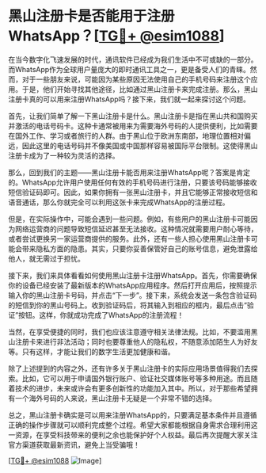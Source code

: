 # 黑山注册卡是否能用于注册WhatsApp？[[TG💪+ @esim1088](https://t.me/s/esim1088)]

在当今数字化飞速发展的时代，通讯软件已经成为我们生活中不可或缺的一部分。而WhatsApp作为全球用户量庞大的即时通讯工具之一，更是备受人们的青睐。然而，对于一些朋友来说，可能因为某些原因无法使用自己的手机号码来注册这个应用。于是，他们开始寻找其他途径，比如通过黑山注册卡来完成注册。那么，黑山注册卡真的可以用来注册WhatsApp吗？接下来，我们就一起来探讨这个问题。

首先，让我们简单了解一下黑山注册卡是什么。黑山注册卡是指在黑山共和国购买并激活的电话号码卡。这种卡通常被用来为需要海外号码的人提供便利，比如需要在国外工作、学习或者旅行的人群。由于黑山位于欧洲东南部，地理位置相对偏远，因此这里的电话号码并不像美国或中国那样容易被国际平台限制。这使得黑山注册卡成为了一种较为灵活的选择。

那么，回到我们的主题——黑山注册卡能否用来注册WhatsApp呢？答案是肯定的。WhatsApp允许用户使用任何有效的手机号码进行注册，只要该号码能够接收短信验证码即可。因此，如果你拥有一张黑山注册卡，并且它能够正常接收短信和语音通话，那么你就完全可以利用这张卡来完成WhatsApp的注册过程。

但是，在实际操作中，可能会遇到一些问题。例如，有些用户的黑山注册卡可能因为网络运营商的问题导致短信延迟甚至无法接收。这种情况就需要用户耐心等待，或者尝试更换另一家运营商提供的服务。此外，还有一些人担心使用黑山注册卡可能会带来隐私方面的隐患。其实，只要你妥善保管好自己的账号信息，避免泄露给他人，就无需过于担忧。

接下来，我们来具体看看如何使用黑山注册卡注册WhatsApp。首先，你需要确保你的设备已经安装了最新版本的WhatsApp应用程序。然后打开应用后，按照提示输入你的黑山注册卡号码，并点击“下一步”。接下来，系统会发送一条包含验证码的短信到你的黑山号码上。收到验证码后，将其输入到相应的框内，最后点击“验证”按钮。这样，你就成功完成了WhatsApp的注册流程！

当然，在享受便捷的同时，我们也应该注意遵守相关法律法规。比如，不要滥用黑山注册卡来进行非法活动；同时也要尊重他人的隐私权，不随意添加陌生人为好友等。只有这样，才能让我们的数字生活更加健康和谐。

除了上述提到的内容之外，还有许多关于黑山注册卡的实际应用场景值得我们去探索。比如，它可以用于申请国外银行账户、验证社交媒体账号等多种用途。而且随着技术的进步，未来或许会有更多创新性的功能加入其中。所以，对于那些希望拥有一个海外号码的人来说，黑山注册卡无疑是一个非常不错的选择。

总之，黑山注册卡确实是可以用来注册WhatsApp的，只要满足基本条件并且遵循正确的操作步骤就可以顺利完成整个过程。希望大家都能根据自身需求合理利用这一资源，在享受科技带来的便利之余也能保护好个人权益。最后再次提醒大家关注官方渠道获取最新资讯，避免上当受骗哦！

[[TG💪+ @esim1088](https://t.me/s/esim1088) ![Image](https://i.postimg.cc/4NQfJmqS/Snipaste-2025-05-13-00-14-12.png)]